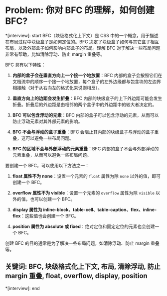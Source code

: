 # Problem: 你对 BFC 的理解，如何创建 BFC?

*[interview]: start
BFC（块级格式化上下文）是 CSS 中的一个概念，用于描述在布局过程中块级盒子是如何定位的。BFC 决定了块级盒子如何与其它盒子相互布局，以及外部盒子如何影响内部盒子的布局。理解 BFC 对于解决一些布局问题非常有帮助，比如清除浮动、防止 margin 重叠等。

BFC 具有以下特性：

1. **内部的盒子会在垂直方向上一个接一个地放置**：BFC 内部的盒子会按照它们在文档流中的顺序一个接一个地放置，每个盒子的左外边缘都与包含块的左边界相接触（对于从右向左的格式化来说则相反）。

2. **垂直方向上的边距会发生折叠**：BFC 内部的块级盒子的上下外边距可能会发生折叠。折叠后的外边距是由相邻的两个盒子中的外边距中的较大者决定的。

3. **BFC 可以包含浮动的元素**：BFC 内部的盒子可以包含浮动的元素，从而可以防止浮动元素对其外部元素的影响。

4. **BFC 不会与浮动的盒子重叠**：BFC 会阻止其内部的块级盒子与浮动的盒子重叠，这可以避免一些布局问题。

5. **BFC 的区域不会与外部浮动的元素重叠**：BFC 内部的盒子不会与外部浮动的元素重叠，从而可以避免一些布局问题。

要创建一个 BFC，可以使用以下方法之一：

1. **float 属性不为 none**：设置一个元素的 `float` 属性为除 `none` 以外的值，即可创建一个 BFC。

2. **overflow 属性不为 visible**：设置一个元素的 `overflow` 属性为除 `visible` 以外的值，也可以创建一个 BFC。

3. **display 属性为 inline-block、table-cell、table-caption、flex、inline-flex**：这些值也会创建一个 BFC。

4. **position 属性为 absolute 或 fixed**：绝对定位和固定定位的元素也会创建一个 BFC。

创建 BFC 的目的通常是为了解决一些布局问题，如清除浮动、防止 margin 重叠等。

## 关键词: BFC, 块级格式化上下文, 布局, 清除浮动, 防止 margin 重叠, float, overflow, display, position
*[interview]: end
